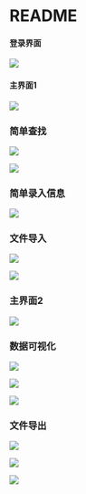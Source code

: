 # README

#### 登录界面

![](C:\Users\Administrator\Desktop\捕获1.JPG)



#### 主界面1

![](C:\Users\Administrator\Desktop\捕获.JPG)





### 简单查找

![](C:\Users\Administrator\Desktop\捕获2.JPG)



![](C:\Users\Administrator\Desktop\捕获3.JPG)



### 简单录入信息

![](C:\Users\Administrator\Desktop\捕获4.JPG)





### 文件导入

![](C:\Users\Administrator\Desktop\捕获5.JPG)



![](C:\Users\Administrator\Desktop\捕获6.JPG)



### 主界面2

![](C:\Users\Administrator\Desktop\捕获7.JPG)





### 数据可视化

![](C:\Users\Administrator\Desktop\捕获8.JPG)



![](C:\Users\Administrator\Desktop\捕获9.JPG)



![](C:\Users\Administrator\Desktop\捕获10.JPG)





### 文件导出



![](C:\Users\Administrator\Desktop\捕获11.JPG)



![](C:\Users\Administrator\Desktop\捕获12.JPG)



![](C:\Users\Administrator\Desktop\捕获13.JPG)